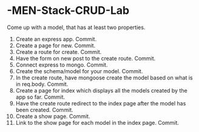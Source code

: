# -MEN-Stack-CRUD-Lab

Come up with a model, that has at least two properties.

1) Create an express app. Commit.
2) Create a page for new. Commit.
3) Create a route for create. Commit.
4) Have the form on new post to the create route. Commit.
5) Connect express to mongo. Commit.
6) Create the schema/model for your model. Commit.
7) In the create route, have mongoose create the model based on what is in req.body. Commit.
8) Create a page for index which displays all the models created by the app so far. Commit.
9) Have the create route redirect to the index page after the model has been created. Commit.
10) Create a show page. Commit.
11) Link to the show page for each model in the index page. Commit.
